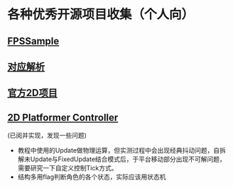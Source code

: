 # 各种优秀开源项目收集（个人向）

## [FPSSample](https://github.com/Unity-Technologies/FPSSample)

## [对应解析](https://zhuanlan.zhihu.com/p/110802975)

## [官方2D项目](https://assetstore.unity.com/packages/essentials/tutorial-projects/dragon-crashers-2d-sample-project-190721)

## [2D Platformer Controller](https://github.com/SebLague/2DPlatformer-Tutorial)

(已阅并实现，发现一些问题)
- 教程中使用的Update做物理运算，但实测过程中会出现经典抖动问题，自拆解未Update与FixedUpdate结合模式后，于平台移动部分出现不可解问题，需要研究一下自定义控制Tick方式。
- 结构多用flag判断角色的各个状态，实际应该用状态机